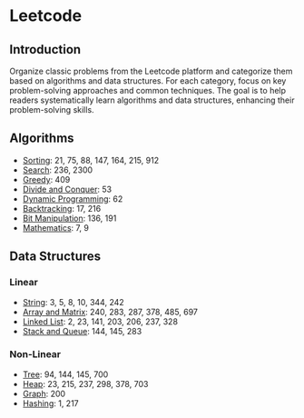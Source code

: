 # Leetcode

## Introduction

Organize classic problems from the Leetcode platform and categorize them based on algorithms and data structures. For each category, focus on key problem-solving approaches and common techniques. The goal is to help readers systematically learn algorithms and data structures, enhancing their problem-solving skills.

## Algorithms

- [Sorting](Algorithm/Sorting.md): 21, 75, 88, 147, 164, 215, 912
- [Search](Algorithm/Search.md): 236, 2300
- [Greedy](Algorithm/Greedy.md): 409
- [Divide and Conquer](Algorithm/Divide_and_Conquer.md): 53
- [Dynamic Programming](Algorithm/Dynamic_Programming.md): 62
- [Backtracking](Algorithm/Backtracking.md): 17, 216
- [Bit Manipulation](Algorithm/Bit_Manipulation.md): 136, 191
- [Mathematics](Algorithm/Mathematics.md): 7, 9

## Data Structures

### Linear
- [String](Data_Structures/Linear/String.md): 3, 5, 8, 10, 344, 242
- [Array and Matrix](Data_Structures/Linear/Array_Matrix.md): 240, 283, 287, 378, 485, 697
- [Linked List](Data_Structures/Linear/Linked_List.md): 2, 23, 141, 203, 206, 237, 328
- [Stack and Queue](Data_Structures/Linear/Stack_Queue.md): 144, 145, 283

### Non-Linear
- [Tree](Data_Structures/Non_Linear/Tree.md): 94, 144, 145, 700
- [Heap](Data_Structures/Non_Linear/Heap.md): 23, 215, 237, 298, 378, 703
- [Graph](Data_Structures/Non_Linear/Graph.md): 200
- [Hashing](Data_Structures/Non_Linear/Hashing.md): 1, 217
